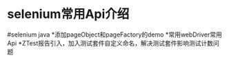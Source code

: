 selenium常用Api介绍
====
#selenium java
*添加pageObject和pageFactory的demo
*常用webDriver常用Api
*ZTest报告引入，加入测试套件自定义命名，解决测试套件影响测试计数问题
